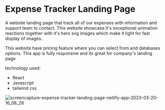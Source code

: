 # Expense Tracker Landing Page

A website landing page that track all of our expenses with information and support team to contact. This website showcase it's exceptional animation reactions together with it's hero svg images which make it light for fast display of images.

This website have pricing feature where you can select from and databases options. This app is fully responsive and its great for company's landing page

technology used:
 * React
 * Javascript
 * tailwind css
 
 ![screencapture-expense-tracker-landing-page-netlify-app-2023-03-20-16_08_26](https://user-images.githubusercontent.com/106008160/226282145-99aca352-b216-4fab-bf56-fcea5b6e982b.png)



 
 
